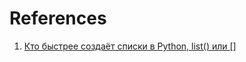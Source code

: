 
# References

1. [Кто быстрее создаёт списки в Python, list() или []](https://habr.com/ru/articles/671602/)